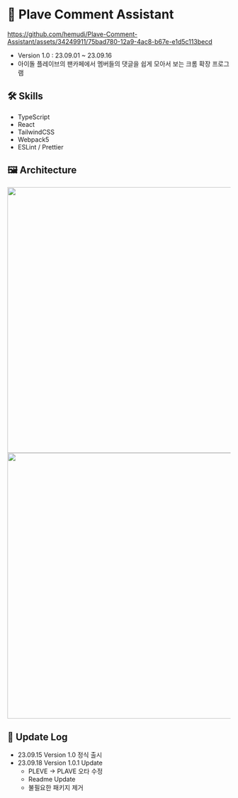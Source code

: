 # 💬 Plave Comment Assistant

https://github.com/hemudi/Plave-Comment-Assistant/assets/34249911/75bad780-12a9-4ac8-b67e-e1d5c113becd
- Version 1.0 : 23.09.01 ~ 23.09.16
- 아이돌 플레이브의 팬카페에서 멤버들의 댓글을 쉽게 모아서 보는 크롬 확장 프로그램


## 🛠 Skills
- TypeScript
- React
- TailwindCSS
- Webpack5
- ESLint / Prettier


## 🖼 Architecture
<img src="https://github.com/hemudi/Plave-Comment-Assistant/assets/34249911/a7cd5dc4-5d2f-47f5-b875-19251683b9ad"  width="600"/>
<img src="https://github.com/hemudi/Plave-Comment-Assistant/assets/34249911/f736fbf2-24e3-45a7-8abb-f91248e0008f"  width="600"/>


## 🚥 Update Log
- 23.09.15 Version 1.0 정식 출시
- 23.09.18 Version 1.0.1 Update
  - PLEVE -> PLAVE 오타 수정
  - Readme Update
  - 불필요한 패키지 제거
